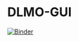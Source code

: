 # DLMO-GUI

[![Binder](https://mybinder.org/badge_logo.svg)](https://mybinder.org/v2/gh/gkolosov/DLMO-GUI/HEAD?labpath=https%3A%2F%2Fgithub.com%2Fgkolosov%2FDLMO-GUI%2Fblob%2Fmain%2Fnotebooks%2Fexpert_DLMO_interface.ipynb)